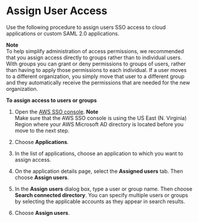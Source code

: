 # Assign User Access<a name="assignuserstoapp"></a>

Use the following procedure to assign users SSO access to cloud applications or custom SAML 2\.0 applications\.

**Note**  
To help simplify administration of access permissions, we recommended that you assign access directly to groups rather than to individual users\. With groups you can grant or deny permissions to groups of users, rather than having to apply those permissions to each individual\. If a user moves to a different organization, you simply move that user to a different group and they automatically receive the permissions that are needed for the new organization\.

**To assign access to users or groups**

1. Open the [AWS SSO console](https://console.aws.amazon.com/singlesignon)\.
**Note**  
Make sure that the AWS SSO console is using the US East \(N\. Virginia\) Region where your AWS Microsoft AD directory is located before you move to the next step\.

1. Choose **Applications**\.

1. In the list of applications, choose an application to which you want to assign access\. 

1. On the application details page, select the **Assigned users** tab\. Then choose **Assign users**\.

1. In the **Assign users** dialog box, type a user or group name\. Then choose **Search connected directory**\. You can specify multiple users or groups by selecting the applicable accounts as they appear in search results\. 

1. Choose **Assign users**\.
